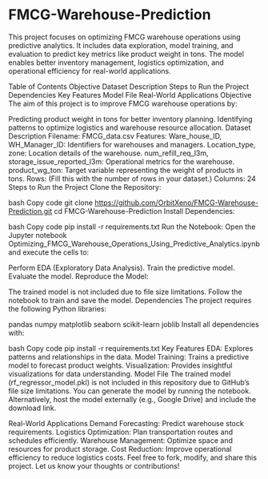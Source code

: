 # FMCG-Warehouse-Prediction
This project focuses on optimizing FMCG warehouse operations using predictive analytics. It includes data exploration, model training, and evaluation to predict key metrics like product weight in tons. The model enables better inventory management, logistics optimization, and operational efficiency for real-world applications.

Table of Contents
Objective
Dataset Description
Steps to Run the Project
Dependencies
Key Features
Model File
Real-World Applications
Objective
The aim of this project is to improve FMCG warehouse operations by:

Predicting product weight in tons for better inventory planning.
Identifying patterns to optimize logistics and warehouse resource allocation.
Dataset Description
Filename: FMCG_data.csv
Features:
Ware_house_ID, WH_Manager_ID: Identifiers for warehouses and managers.
Location_type, zone: Location details of the warehouse.
num_refill_req_l3m, storage_issue_reported_l3m: Operational metrics for the warehouse.
product_wg_ton: Target variable representing the weight of products in tons.
Rows: (Fill this with the number of rows in your dataset.)
Columns: 24
Steps to Run the Project
Clone the Repository:

bash
Copy code
git clone https://github.com/OrbitXeno/FMCG-Warehouse-Prediction.git
cd FMCG-Warehouse-Prediction
Install Dependencies:

bash
Copy code
pip install -r requirements.txt
Run the Notebook: Open the Jupyter notebook Optimizing_FMCG_Warehouse_Operations_Using_Predictive_Analytics.ipynb and execute the cells to:

Perform EDA (Exploratory Data Analysis).
Train the predictive model.
Evaluate the model.
Reproduce the Model:

The trained model is not included due to file size limitations.
Follow the notebook to train and save the model.
Dependencies
The project requires the following Python libraries:

pandas
numpy
matplotlib
seaborn
scikit-learn
joblib
Install all dependencies with:

bash
Copy code
pip install -r requirements.txt
Key Features
EDA:
Explores patterns and relationships in the data.
Model Training:
Trains a predictive model to forecast product weights.
Visualization:
Provides insightful visualizations for data understanding.
Model File
The trained model (rf_regressor_model.pkl) is not included in this repository due to GitHub’s file size limitations. You can generate the model by running the notebook. Alternatively, host the model externally (e.g., Google Drive) and include the download link.

Real-World Applications
Demand Forecasting: Predict warehouse stock requirements.
Logistics Optimization: Plan transportation routes and schedules efficiently.
Warehouse Management: Optimize space and resources for product storage.
Cost Reduction: Improve operational efficiency to reduce logistics costs.
Feel free to fork, modify, and share this project. Let us know your thoughts or contributions!
